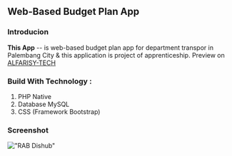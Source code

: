 ## Web-Based Budget Plan App
### Introducion
**This App** -- is web-based budget plan app for department transpor in Palembang City & this application is project of apprenticeship. Preview on [ALFARISY-TECH](https://alfarisy-tech.my.id)
### Build With Technology :
1. PHP Native 
2. Database MySQL
3. CSS (Framework Bootstrap)

### Screenshot
!["RAB Dishub"](https://alfarisy-tech.my.id/images/16276633821.jpg "RAB Dishub")
